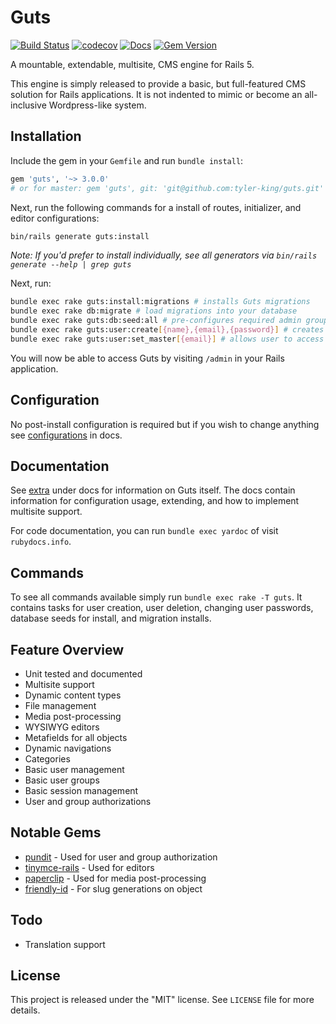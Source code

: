 # Guts

[![Build Status](https://secure.travis-ci.org/tyler-king/guts.svg?branch=master)](http://travis-ci.org/tyler-king/guts)
[![codecov](https://codecov.io/gh/tyler-king/guts/branch/master/graph/badge.svg)](https://codecov.io/gh/tyler-king/guts)
[![Docs](http://inch-ci.org/github/tyler-king/guts.svg)](http://inch-ci.org/github/tyler-king/guts)
[![Gem Version](https://badge.fury.io/rb/guts.svg)](https://badge.fury.io/rb/guts)

A mountable, extendable, multisite, CMS engine for Rails 5.

This engine is simply released to provide a basic, but full-featured CMS solution for Rails applications. It is not indented to mimic or become an all-inclusive Wordpress-like system.

## Installation

Include the gem in your `Gemfile` and run `bundle install`:

``` ruby
gem 'guts', '~> 3.0.0'
# or for master: gem 'guts', git: 'git@github.com:tyler-king/guts.git'
```

Next, run the following commands for a install of routes, initializer, and editor configurations:

``` bash
bin/rails generate guts:install
```

*Note: If you'd prefer to install individually, see all generators via `bin/rails generate --help | grep guts`*

Next, run:

``` bash
bundle exec rake guts:install:migrations # installs Guts migrations
bundle exec rake db:migrate # load migrations into your database
bundle exec rake guts:db:seed:all # pre-configures required admin group, content types, etc
bundle exec rake guts:user:create[{name},{email},{password}] # creates a user (replace the values)
bundle exec rake guts:user:set_master[{email}] # allows user to access everything in the admin panel, should be done for initial user (replace the values)
```

You will now be able to access Guts by visiting `/admin` in your Rails application.

## Configuration

No post-install configuration is required but if you wish to change anything see [configurations](doc/extra/configurations.md) in docs.

## Documentation

See [extra](doc/extra) under docs for information on Guts itself. The docs contain information for configuration usage, extending, and how to implement multisite support.

For code documentation, you can run `bundle exec yardoc` of visit `rubydocs.info`.

## Commands

To see all commands available simply run `bundle exec rake -T guts`. It contains tasks for user creation, user deletion, changing user passwords, database seeds for install, and migration installs.

## Feature Overview

+ Unit tested and documented
+ Multisite support
+ Dynamic content types
+ File management
+ Media post-processing
+ WYSIWYG editors
+ Metafields for all objects
+ Dynamic navigations
+ Categories
+ Basic user management
+ Basic user groups
+ Basic session management
+ User and group authorizations

## Notable Gems

+ [pundit](https://github.com/elabs/pundit/) - Used for user and group authorization
+ [tinymce-rails](https://github.com/spohlenz/tinymce-rails) - Used for editors
+ [paperclip](https://github.com/thoughtbot/paperclip) - Used for media post-processing
+ [friendly-id](https://github.com/norman/friendly_id) - For slug generations on object

## Todo

+ Translation support

## License

This project is released under the "MIT" license. See `LICENSE` file for more details.
